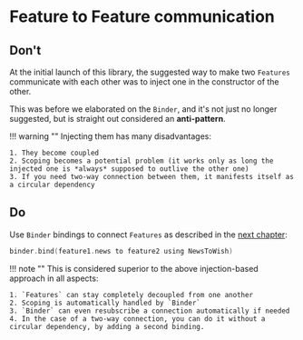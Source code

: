 # Feature to Feature communication

## Don't

At the initial launch of this library, the suggested way to make two `Features` communicate with each other was to inject one in the constructor of the other.

This was before we elaborated on the `Binder`, and it's not just no longer suggested, but is straight out considered an **anti-pattern**.

!!! warning ""
    Injecting them has many disadvantages:
    
    1. They become coupled
    2. Scoping becomes a potential problem (it works only as long the injected one is *always* supposed to outlive the other one)
    3. If you need two-way connection between them, it manifests itself as a circular dependency   


## Do

Use `Binder` bindings to connect `Features` as described in the [next chapter](../../binder/binder/):

```kotlin
binder.bind(feature1.news to feature2 using NewsToWish)
```

!!! note ""
    This is considered superior to the above injection-based approach in all aspects:
    
    1. `Features` can stay completely decoupled from one another
    2. Scoping is automatically handled by `Binder`
    3. `Binder` can even resubscribe a connection automatically if needed
    4. In the case of a two-way connection, you can do it without a circular dependency, by adding a second binding. 
```


  
